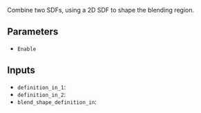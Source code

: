 Combine two SDFs, using a 2D SDF to shape the blending region.

## Parameters

* `Enable`

## Inputs

* `definition_in_1`: 
* `definition_in_2`: 
* `blend_shape_definition_in`: 